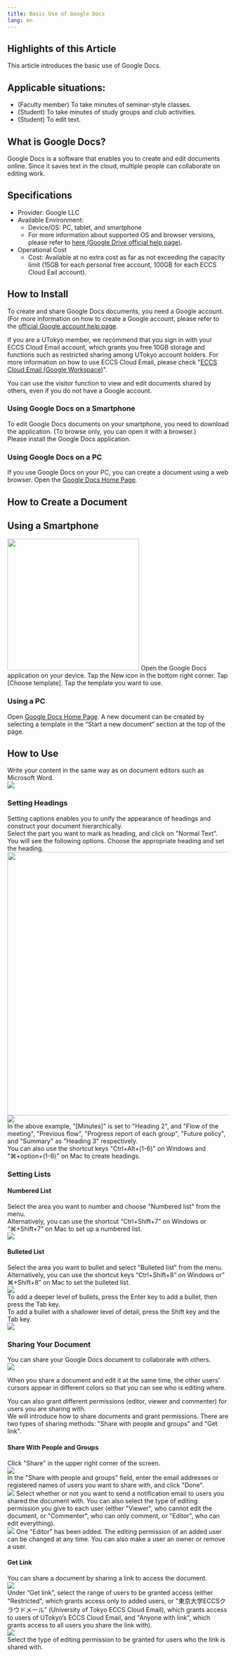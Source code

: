 ```yaml
---
title: Basic Use of Google Docs
lang: en
---
```



## Highlights of this Article
This article introduces the basic use of Google Docs.

## Applicable situations:
- (Faculty member) To take minutes of seminar-style classes.
- (Student) To take minutes of study groups and club activities.
- (Student) To edit text.

## What is Google Docs?
Google Docs is a software that enables you to create and edit documents online. Since it saves text in the cloud, multiple people can collaborate on editing work.

## Specifications
- Provider: Google LLC
- Available Environment:
    - Device/OS: PC, tablet, and smartphone
    - For more information about supported OS and browser versions, please refer to [here (Google Drive official help page)](https://support.google.com/drive/answer/2375082?co=GENIE.Platform%3DDesktop&hl=en&oco=1).
- Operational Cost
    - Cost: Available at no extra cost as far as not exceeding the capacity limit (15GB for each personal free account, 100GB for each ECCS Cloud Eail account).

## How to Install
To create and share Google Docs documents, you need a Google account. (For more information on how to create a Google account, please refer to the [official Google account help page](https://support.google.com/accounts/answer/27441?hl=en).

If you are a UTokyo member, we recommend that you sign in with your ECCS Cloud Email account, which grants you free 10GB storage and functions such as restricted sharing among UTokyo account holders. For more information on how to use ECCS Cloud Email, please check "[ECCS Cloud Email (Google Workspace)](/en/eccs_cloud_email/)".

You can use the visitor function to view and edit documents shared by others, even if you do not have a Google account.

### Using Google Docs on a Smartphone
To edit Google Docs documents on your smartphone, you need to download the application. (To browse only, you can open it with a browser.)  
Please install the Google Docs application.

### Using Google Docs on a PC
If you use Google Docs on your PC, you can create a document using a web browser.
Open the [Google Docs Home Page](https://docs.google.com/document/).

## How to Create a Document
## Using a Smartphone

<img src="pic1.png" width="300px">
Open the Google Docs application on your device.
Tap the New icon in the bottom right corner. Tap [Choose template].  
Tap the template you want to use.

### Using a PC
Open [Google Docs Home Page](https://docs.google.com/document/). A new document can be created by selecting a template in the “Start a new document” section at the top of the page.

## How to Use
Write your content in the same way as on document editors such as Microsoft Word.  
![](pic2.png)  

### Setting Headings
Setting captions enables you to unify the appearance of headings and construct your document hierarchically.  
Select the part you want to mark as heading, and click on "Normal Text".  
You will see the following options. Choose the appropriate heading and set the heading.  
<img src="pic3.png" width="600px">
<br>
![](pic4.png)  
In the above example, "[Minutes]" is set to "Heading 2", and "Flow of the meeting", "Previous flow", "Progress report of each group", "Future policy", and "Summary" as "Heading 3" respectively.  
You can also use the shortcut keys "Ctrl+Alt+(1-6)" on Windows and "⌘+option+(1-6)" on Mac to create headings.

### Setting Lists
#### Numbered List
Select the area you want to number and choose "Numbered list" from the menu.  
Alternatively, you can use the shortcut “Ctrl+Shift+7” on Windows or “⌘+Shift+7” on Mac to set up a numbered list.  
![](pic5_1.png)

#### Bulleted List
Select the area you want to bullet and select "Bulleted list" from the menu.  
Alternatively, you can use the shortcut keys “Ctrl+Shift+8” on Windows or” ⌘+Shift+8” on Mac to set the bulleted list.  
![](pic6_1.png)  
To add a deeper level of bullets, press the Enter key to add a bullet, then press the Tab key.  
To add a bullet with a shallower level of detail, press the Shift key and the Tab key.  
![](pic7.png)  

### Sharing Your Document
You can share your Google Docs document to collaborate with others.  
![](pic13.png)  

When you share a document and edit it at the same time, the other users’ cursors appear in different colors so that you can see who is editing where.

You can also grant different permissions (editor, viewer and commenter) for users you are sharing with.  
We will introduce how to share documents and grant permissions. There are two types of sharing methods: "Share with people and groups" and "Get link".

#### Share With People and Groups
Click "Share" in the upper right corner of the screen.  
![](share_doc.png)  
In the "Share with people and groups" field, enter the email addresses or registered names of users you want to share with, and click "Done".  
![](add_user.png)
Select whether or not you want to send a notification email to users you shared the document with. 
You can also select the type of editing permission you give to each user (either "Viewer", who cannot edit the document, or "Commenter", who can only comment, or "Editor", who can edit everything).  
![](share_completed.png)
One "Editor" has been added. The editing permission of an added user can be changed at any time. You can also make a user an owner or remove a user.

#### Get Link
You can share a document by sharing a link to access the document.  
![](pic11.png)  
Under “Get link”, select the range of users to be granted access (either "Restricted", which grants access only to added users, or "東京大学ECCSクラウドメール” (University of Tokyo ECCS Cloud Email), which grants access to users of UTokyo’s ECCS Cloud Email, and "Anyone with link", which grants access to all users you share the link with).  
![](pic12.png)  
Select the type of editing permission to be granted for users who the link is shared with.  
